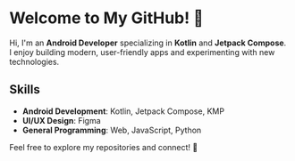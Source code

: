 # Welcome to My GitHub! 👋

Hi, I'm an **Android Developer** specializing in **Kotlin** and **Jetpack Compose**.  
I enjoy building modern, user-friendly apps and experimenting with new technologies.  

## Skills
- **Android Development**: Kotlin, Jetpack Compose, KMP
- **UI/UX Design**: Figma
- **General Programming**: Web, JavaScript, Python

Feel free to explore my repositories and connect! 🚀
